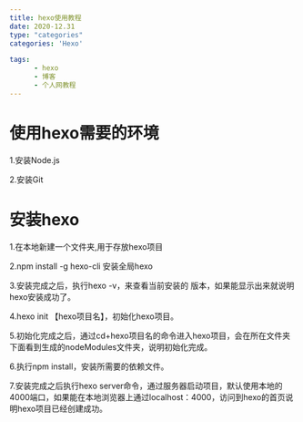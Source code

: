 ```yaml
---
title: hexo使用教程
date: 2020-12.31
type: "categories"
categories: 'Hexo'

tags: 
      - hexo
      - 博客
      - 个人网教程
---
```

# 使用hexo需要的环境

1.安装Node.js

2.安装Git

# 安装hexo

1.在本地新建一个文件夹,用于存放hexo项目

2.npm install -g hexo-cli  安装全局hexo

3.安装完成之后，执行hexo -v，来查看当前安装的 版本，如果能显示出来就说明hexo安装成功了。

4.hexo init 【hexo项目名】，初始化hexo项目。

5.初始化完成之后，通过cd+hexo项目名的命令进入hexo项目，会在所在文件夹下面看到生成的nodeModules文件夹，说明初始化完成。

6.执行npm install，安装所需要的依赖文件。

7.安装完成之后执行hexo server命令，通过服务器启动项目，默认使用本地的4000端口，如果能在本地浏览器上通过localhost：4000，访问到hexo的首页说明hexo项目已经创建成功。